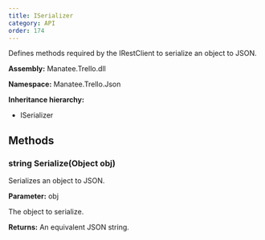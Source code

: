 ```yaml
---
title: ISerializer
category: API
order: 174
---
```


Defines methods required by the IRestClient to serialize an object to JSON.

**Assembly:** Manatee.Trello.dll

**Namespace:** Manatee.Trello.Json

**Inheritance hierarchy:**

- ISerializer

## Methods

### string Serialize(Object obj)

Serializes an object to JSON.

**Parameter:** obj

The object to serialize.

**Returns:** An equivalent JSON string.


